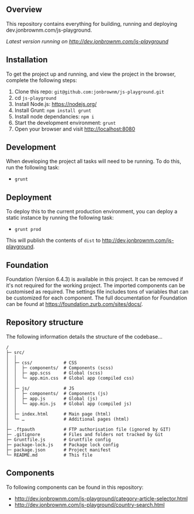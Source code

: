 ## Overview

This repository contains everything for building, running and deploying dev.jonbrownm.com/js-playground.

*Latest version running on <http://dev.jonbrownm.com/js-playground>*

## Installation
To get the project up and running, and view the project in the browser, complete the following steps:

1. Clone this repo: `git@github.com:jonbrownm/js-playground.git`
2. cd `js-playground`
3. Install Node.js: <https://nodejs.org/>
4. Install Grunt: `npm install grunt`
5. Install node dependancies: `npm i`
6. Start the development environment: `grunt`
7. Open your browser and visit <http://localhost:8080>

## Development
When developing the project all tasks will need to be running. To do this, run the following task:

* `grunt`

## Deployment
To deploy this to the current production environment, you can deploy a static instance by running the following task:

* `grunt prod`

This will publish the contents of `dist` to <http://dev.jonbrownm.com/js-playground>.

## Foundation

Foundation (Version 6.4.3) is available in this project. It can be removed if it's not required for the working project. The imported components can be customised as required. The settings file includes tons of variables that can be customized for each component. The full documentation for Foundation can be found at <https://foundation.zurb.com/sites/docs/>.

## Repository structure
The following information details the structure of the codebase…

```
/
├─ src/
│  │
│  ├─ css/            # CSS
│  │  ├─ components/  # Components (scss)
│  │  ├─ app.scss     # Global (scss)
│  │  └─ app.min.css  # Global app (compiled css)
│  │
│  ├─ js/             # JS
│  │  ├─ components/  # Components (js)
│  │  ├─ app.js       # Global (js)
│  │  └─ app.min.js   # Global app (compiled js)
│  │
│  ├─ index.html      # Main page (html)
│  └─ …               # Additional pages (html)
│
├─ .ftpauth           # FTP authorisation file (ignored by GIT)
├─ .gitignore         # Files and folders not tracked by Git
├─ Gruntfile.js       # Gruntfile config
├─ package-lock.js    # Package lock config
├─ package.json       # Project manifest
└─ README.md          # This file
```

## Components
To following components can be found in this repository:

* <http://dev.jonbrownm.com/js-playground/category-article-selector.html>
* <http://dev.jonbrownm.com/js-playground/country-search.html>
